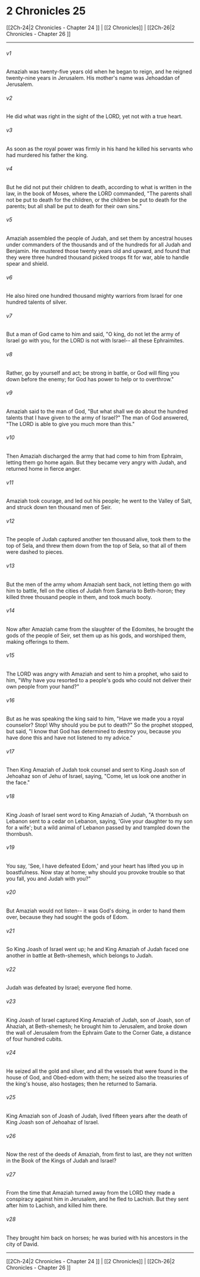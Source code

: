# 2 Chronicles 25

[[2Ch-24|2 Chronicles - Chapter 24 ]] | [[2 Chronicles]] | [[2Ch-26|2 Chronicles - Chapter 26 ]]
***

###### v1
Amaziah was twenty-five years old when he began to reign, and he reigned twenty-nine years in Jerusalem. His mother's name was Jehoaddan of Jerusalem.
###### v2
He did what was right in the sight of the LORD, yet not with a true heart.
###### v3
As soon as the royal power was firmly in his hand he killed his servants who had murdered his father the king.
###### v4
But he did not put their children to death, according to what is written in the law, in the book of Moses, where the LORD commanded, "The parents shall not be put to death for the children, or the children be put to death for the parents; but all shall be put to death for their own sins."
###### v5
Amaziah assembled the people of Judah, and set them by ancestral houses under commanders of the thousands and of the hundreds for all Judah and Benjamin. He mustered those twenty years old and upward, and found that they were three hundred thousand picked troops fit for war, able to handle spear and shield.
###### v6
He also hired one hundred thousand mighty warriors from Israel for one hundred talents of silver.
###### v7
But a man of God came to him and said, "O king, do not let the army of Israel go with you, for the LORD is not with Israel-- all these Ephraimites.
###### v8
Rather, go by yourself and act; be strong in battle, or God will fling you down before the enemy; for God has power to help or to overthrow."
###### v9
Amaziah said to the man of God, "But what shall we do about the hundred talents that I have given to the army of Israel?" The man of God answered, "The LORD is able to give you much more than this."
###### v10
Then Amaziah discharged the army that had come to him from Ephraim, letting them go home again. But they became very angry with Judah, and returned home in fierce anger.
###### v11
Amaziah took courage, and led out his people; he went to the Valley of Salt, and struck down ten thousand men of Seir.
###### v12
The people of Judah captured another ten thousand alive, took them to the top of Sela, and threw them down from the top of Sela, so that all of them were dashed to pieces.
###### v13
But the men of the army whom Amaziah sent back, not letting them go with him to battle, fell on the cities of Judah from Samaria to Beth-horon; they killed three thousand people in them, and took much booty.
###### v14
Now after Amaziah came from the slaughter of the Edomites, he brought the gods of the people of Seir, set them up as his gods, and worshiped them, making offerings to them.
###### v15
The LORD was angry with Amaziah and sent to him a prophet, who said to him, "Why have you resorted to a people's gods who could not deliver their own people from your hand?"
###### v16
But as he was speaking the king said to him, "Have we made you a royal counselor? Stop! Why should you be put to death?" So the prophet stopped, but said, "I know that God has determined to destroy you, because you have done this and have not listened to my advice."
###### v17
Then King Amaziah of Judah took counsel and sent to King Joash son of Jehoahaz son of Jehu of Israel, saying, "Come, let us look one another in the face."
###### v18
King Joash of Israel sent word to King Amaziah of Judah, "A thornbush on Lebanon sent to a cedar on Lebanon, saying, 'Give your daughter to my son for a wife'; but a wild animal of Lebanon passed by and trampled down the thornbush.
###### v19
You say, 'See, I have defeated Edom,' and your heart has lifted you up in boastfulness. Now stay at home; why should you provoke trouble so that you fall, you and Judah with you?"
###### v20
But Amaziah would not listen-- it was God's doing, in order to hand them over, because they had sought the gods of Edom.
###### v21
So King Joash of Israel went up; he and King Amaziah of Judah faced one another in battle at Beth-shemesh, which belongs to Judah.
###### v22
Judah was defeated by Israel; everyone fled home.
###### v23
King Joash of Israel captured King Amaziah of Judah, son of Joash, son of Ahaziah, at Beth-shemesh; he brought him to Jerusalem, and broke down the wall of Jerusalem from the Ephraim Gate to the Corner Gate, a distance of four hundred cubits.
###### v24
He seized all the gold and silver, and all the vessels that were found in the house of God, and Obed-edom with them; he seized also the treasuries of the king's house, also hostages; then he returned to Samaria.
###### v25
King Amaziah son of Joash of Judah, lived fifteen years after the death of King Joash son of Jehoahaz of Israel.
###### v26
Now the rest of the deeds of Amaziah, from first to last, are they not written in the Book of the Kings of Judah and Israel?
###### v27
From the time that Amaziah turned away from the LORD they made a conspiracy against him in Jerusalem, and he fled to Lachish. But they sent after him to Lachish, and killed him there.
###### v28
They brought him back on horses; he was buried with his ancestors in the city of David.

***

[[2Ch-24|2 Chronicles - Chapter 24 ]] | [[2 Chronicles]] | [[2Ch-26|2 Chronicles - Chapter 26 ]]
